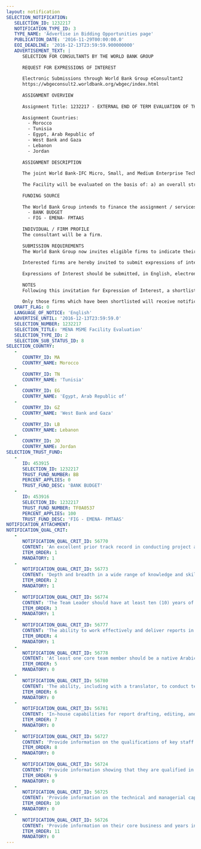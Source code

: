 ```yaml
---
layout: notification
SELECTION_NOTIFICATION: 
   SELECTION_ID: 1232217
   NOTIFICATION_TYPE_ID: 3
   TYPE_NAME: 'Advertise in Bidding Opportunities page'
   PUBLICATION_DATE: '2016-11-29T00:00:00.0'
   EOI_DEADLINE: '2016-12-13T23:59:59.900000000'
   ADVERTISEMENT_TEXT: |
      SELECTION FOR CONSULTANTS BY THE WORLD BANK GROUP
      
      REQUEST FOR EXPRESSIONS OF INTEREST
      
      Electronic Submissions through World Bank Group eConsultant2
      https://wbgeconsult2.worldbank.org/wbgec/index.html
      
      ASSIGNMENT OVERVIEW
      
      Assignment Title: 1232217 - EXTERNAL END OF TERM EVALUATION OF THE MENA MSME FACILITY.
      
      Assignment Countries:
        - Morocco
        - Tunisia
        - Egypt, Arab Republic of
        - West Bank and Gaza
        - Lebanon
        - Jordan
      
      ASSIGNMENT DESCRIPTION
      
      The joint World Bank-IFC Micro, Small, and Medium Enterprise Technical Assistance Facility for the Middle East and North Africa (the MENA MSME TA Facility or the Facility) is a $41 million multi-donor facility, which aims to improve access to finance for MSMEs, promote sustainable job creation, and encourage private-sector led growth during a time of transition for many countries in the region. This six-year program, launched in 2012, oversees over 61 advisory services projects in Morocco, Tunisia, Egypt, Jordan, West Bank and Gaza, and Lebanon. An end of period evaluation MENA MSME TA Facility Performance Evaluation) is being commissioned to commence in early 2017.
      
      The Facility will be evaluated on the basis of: a) an overall strategic, theory based program evaluation based on the standard five OECD DAC evaluation criteria (plus learning and WBG additionality); and b) at least four in-depth case studies.  Both parts will be carried out under the same contract, by an independent consulting firm or the firm) over a ten month period March 2017 to January 2018 (from contract signature to dissemination of the final evaluation report).  The evaluation will be conducted through desk study and field work and must be done in parallel with the case studies. The desk review will be supplemented by in-depths interviews with selected WBG staff, donor partners, project counterparts and other stakeholders. The case studies will involve a review of the theory of change, key stakeholder and client interviews and focus group discussions with end users.
      
      FUNDING SOURCE
      
      The World Bank Group intends to finance the assignment / services described below under the following:
        - BANK BUDGET
        - FIG - EMENA- FMTAAS
      
      INDIVIDUAL / FIRM PROFILE
      The consultant will be a firm. 
      
      SUBMISSION REQUIREMENTS
      The World Bank Group now invites eligible firms to indicate their interest in providing the services.  Interested firms must provide information indicating that they are qualified to perform the services (brochures, description of similar assignments, experience in similar conditions, availability of appropriate skills among staff, etc. for firms; CV and cover letter for individuals).  Please note that the total size of all attachments should be less than 5MB.  
      
      Interested firms are hereby invited to submit expressions of interest.
      
      Expressions of Interest should be submitted, in English, electronically through World Bank Group eConsultant2 (https://wbgeconsult2.worldbank.org/wbgec/index.html)
      
      NOTES
      Following this invitation for Expression of Interest, a shortlist of qualified firms will be formally invited to submit proposals. Shortlisting and selection will be subject to the availability of funding.
      
      Only those firms which have been shortlisted will receive notification. No debrief will be provided to firms which have not been shortlisted.
   DRAFT_FLAG: 0
   LANGUAGE_OF_NOTICE: 'English'
   ADVERTISE_UNTIL: '2016-12-13T23:59:59.0'
   SELECTION_NUMBER: 1232217
   SELECTION_TITLE: 'MENA MSME Facility Evaluation'
   SELECTION_TYPE_ID: 2
   SELECTION_SUB_STATUS_ID: 8
SELECTION_COUNTRY: 
   - 
      COUNTRY_ID: MA
      COUNTRY_NAME: Morocco
   - 
      COUNTRY_ID: TN
      COUNTRY_NAME: 'Tunisia'
   - 
      COUNTRY_ID: EG
      COUNTRY_NAME: 'Egypt, Arab Republic of'
   - 
      COUNTRY_ID: GZ
      COUNTRY_NAME: 'West Bank and Gaza'
   - 
      COUNTRY_ID: LB
      COUNTRY_NAME: Lebanon
   - 
      COUNTRY_ID: JO
      COUNTRY_NAME: Jordan
SELECTION_TRUST_FUND: 
   - 
      ID: 453915
      SELECTION_ID: 1232217
      TRUST_FUND_NUMBER: BB
      PERCENT_APPLIES: 0
      TRUST_FUND_DESC: 'BANK BUDGET'
   - 
      ID: 453916
      SELECTION_ID: 1232217
      TRUST_FUND_NUMBER: TF0A0537
      PERCENT_APPLIES: 100
      TRUST_FUND_DESC: 'FIG - EMENA- FMTAAS'
NOTIFICATION_ATTACHMENT: 
NOTIFICATION_QUAL_CRIT: 
   - 
      NOTIFICATION_QUAL_CRIT_ID: 56770
      CONTENT: 'An excellent prior track record in conducting project and program evaluations of this nature, including integrating findings from both qualitative and quantitative methods; preferably in the financial sector and access to finance thematic areas.'
      ITEM_ORDER: 1
      MANDATORY: 1
   - 
      NOTIFICATION_QUAL_CRIT_ID: 56773
      CONTENT: 'Depth and breadth in a wide range of knowledge and skills in key areas of access to finance such as financial infrastructure, SME banking, and microfinance.'
      ITEM_ORDER: 2
      MANDATORY: 1
   - 
      NOTIFICATION_QUAL_CRIT_ID: 56774
      CONTENT: 'The Team Leader should have at least ten (10) years of experience in evaluating donor funded programs, especially in private sector development using a variety of methods.'
      ITEM_ORDER: 3
      MANDATORY: 1
   - 
      NOTIFICATION_QUAL_CRIT_ID: 56777
      CONTENT: 'The ability to work effectively and deliver reports in English'
      ITEM_ORDER: 4
      MANDATORY: 1
   - 
      NOTIFICATION_QUAL_CRIT_ID: 56778
      CONTENT: 'At least one core team member should be a native Arabic speaker.'
      ITEM_ORDER: 5
      MANDATORY: 0
   - 
      NOTIFICATION_QUAL_CRIT_ID: 56780
      CONTENT: 'The ability, including with a translator, to conduct technical discussions in Arabic with a wide range of stakeholders (government, private sector and end beneficiaries) on the various products (see above) related to access to finance. The WBG will not provide translation services.'
      ITEM_ORDER: 6
      MANDATORY: 0
   - 
      NOTIFICATION_QUAL_CRIT_ID: 56781
      CONTENT: 'In-house capabilities for report drafting, editing, and designing.'
      ITEM_ORDER: 7
      MANDATORY: 0
   - 
      NOTIFICATION_QUAL_CRIT_ID: 56727
      CONTENT: 'Provide information on the qualifications of key staff.'
      ITEM_ORDER: 8
      MANDATORY: 0
   - 
      NOTIFICATION_QUAL_CRIT_ID: 56724
      CONTENT: 'Provide information showing that they are qualified in the field of the assignment.'
      ITEM_ORDER: 9
      MANDATORY: 0
   - 
      NOTIFICATION_QUAL_CRIT_ID: 56725
      CONTENT: 'Provide information on the technical and managerial capabilities of the firm.'
      ITEM_ORDER: 10
      MANDATORY: 0
   - 
      NOTIFICATION_QUAL_CRIT_ID: 56726
      CONTENT: 'Provide information on their core business and years in business.'
      ITEM_ORDER: 11
      MANDATORY: 0
---
```

